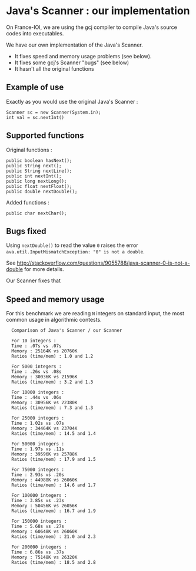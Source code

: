 # Java's Scanner : our implementation

On France-IOI, we are using the gcj compiler to compile Java's source codes into executables.

We have our own implementation of the Java's Scanner.

* It fixes speed and memory usage problems (see below).
* It fixes some gcj's Scanner "bugs" (see below)
* It hasn't all the original functions

## Example of use
Exactly as you would use the original Java's Scanner :


    Scanner sc = new Scanner(System.in);
    int val = sc.nextInt()


## Supported functions

Original functions : 

    public boolean hasNext();
    public String next();
    public String nextLine();
    public int nextInt();
    public long nextLong();
    public float nextFloat();
    public double nextDouble();

Added functions :

    public char nextChar();

## Bugs fixed
Using `nextDouble()` to read the value `0` raises the error `ava.util.InputMismatchException: "0" is not a double`.

See http://stackoverflow.com/questions/9055788/java-scanner-0-is-not-a-double for more details.

Our Scanner fixes that

## Speed and memory usage
For this benchmark we are reading `N` integers on standard input, the most common usage in algorithmic contests.

      Comparison of Java's Scanner / our Scanner

      For 10 integers :
      Time : .07s vs .07s
      Memory : 25164K vs 20760K
      Ratios (time/mem) : 1.0 and 1.2

      For 5000 integers :
      Time : .26s vs .08s
      Memory : 30036K vs 21596K
      Ratios (time/mem) : 3.2 and 1.3

      For 10000 integers :
      Time : .44s vs .06s
      Memory : 30956K vs 22380K
      Ratios (time/mem) : 7.3 and 1.3

      For 25000 integers :
      Time : 1.02s vs .07s
      Memory : 34464K vs 23704K
      Ratios (time/mem) : 14.5 and 1.4

      For 50000 integers :
      Time : 1.97s vs .11s
      Memory : 39596K vs 25788K
      Ratios (time/mem) : 17.9 and 1.5

      For 75000 integers :
      Time : 2.93s vs .20s
      Memory : 44988K vs 26060K
      Ratios (time/mem) : 14.6 and 1.7

      For 100000 integers :
      Time : 3.85s vs .23s
      Memory : 50456K vs 26056K
      Ratios (time/mem) : 16.7 and 1.9

      For 150000 integers :
      Time : 5.68s vs .27s
      Memory : 60648K vs 26060K
      Ratios (time/mem) : 21.0 and 2.3

      For 200000 integers :
      Time : 6.86s vs .37s
      Memory : 75148K vs 26320K
      Ratios (time/mem) : 18.5 and 2.8



